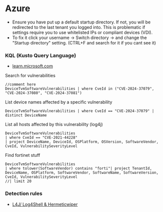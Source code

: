 # Azure

- Ensure you have put up a default startup directory. If not, you will be redirected to the last tenant you logged into. This is problematic if settings require you to use whitelisted IPs or compliant devices (VDI).
- To fix it click your username -> Switch directory -> and change the "Startup directory" setting. (CTRL+F and search for it if you cant see it)


### KQL (Kusto Query Language)
- [learn.microsoft.com](https://learn.microsoft.com/en-us/azure/data-explorer/kusto/query/)

Search for vulnerabilities
````
//comment here
DeviceTvmSoftwareVulnerabilities | where CveId in ("CVE-2024-37079", "CVE-2024-37080", "CVE-2024-37081")
````
List device names affected by a specific vulnerability
````
DeviceTvmSoftwareVulnerabilities | where CveId == "CVE-2024-37079" | distinct DeviceName
````
List all hosts affected by this vulnerability (log4j)
````
DeviceTvmSoftwareVulnerabilities
| where CveId == "CVE-2021-44228"
| project DeviceName, DeviceId, OSPlatform, OSVersion, SoftwareVendor, CveId, VulnerabilitySeverityLevel
````

Find fortinet stuff
````
DeviceTvmSoftwareVulnerabilities
| where tolower(SoftwareVendor) contains "forti"| project TenantId, DeviceName, OSPlatform, SoftwareVendor, SoftwareName, SoftwareVersion, CveId, VulnerabilitySeverityLevel
//| limit 20
````

### Detection rules
- [L4J/ Log4Shell & Hermeticwiper](https://github.com/stripesoc/detections)
